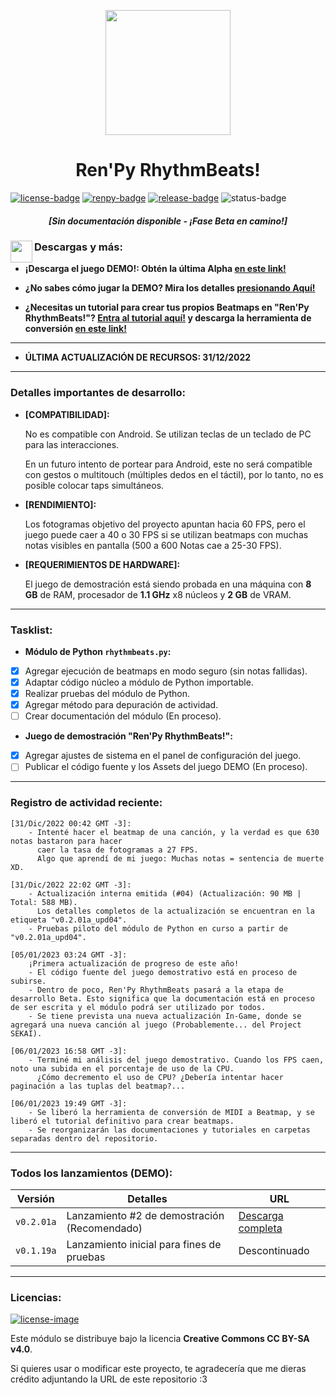 [license]: http://creativecommons.org/licenses/by-sa/4.0/
[renpy]: https://renpy.org/
[release]: https://github.com/CharlieFuu69/RenPy_RhythmBeats/releases

[renpy-badge]: https://img.shields.io/badge/Ren'Py-v7.4.11-red?style=for-the-badge&logo=python
[license-image]: https://licensebuttons.net/l/by-sa/4.0/88x31.png
[license-badge]: https://img.shields.io/badge/Licencia-CC--BY--SA%204.0-brightgreen?style=for-the-badge
[status-badge]: https://img.shields.io/badge/Status-Alpha-ff0000?style=for-the-badge
[release-badge]: https://img.shields.io/github/v/release/CharlieFuu69/RenPy_RhythmBeats?style=for-the-badge&logo=github


<p align="center">
  <img width="200" height="200" src="https://user-images.githubusercontent.com/77955772/208582867-fe267999-3f6c-448f-ae78-26b14ced10ac.png">
</p>

<h1 align = "center"> Ren'Py RhythmBeats! </h1>

[![license-badge]][license] [![renpy-badge]][renpy] [![release-badge]][release] ![status-badge]

<h5 align = "center">
    <i>[Sin documentación disponible - ¡Fase Beta en camino!]</i>
</h5>

<img align="left" width="35" height="35" src="https://user-images.githubusercontent.com/77955772/195962734-6a3e86be-c5c5-475f-8980-815819b07dfa.png"/>
<h3> Descargas y más: </h3>

* **¡Descarga el juego DEMO!: Obtén la última Alpha [en este link!](https://github.com/CharlieFuu69/RenPy_RhythmBeats/releases)**

* **¿No sabes cómo jugar la DEMO? Mira los detalles [presionando Aquí!](DETALLES_DEMO.md)**

* **¿Necesitas un tutorial para crear tus propios Beatmaps en "Ren'Py RhythmBeats!"? [Entra al tutorial aquí!](TUTORIAL_BEATMAPS.md) y descarga la herramienta de conversión [en este link!](https://github.com/CharlieFuu69/RenPy_RhythmBeats/releases/tag/v0.2.01a_tool01)**

---

* **ÚLTIMA ACTUALIZACIÓN DE RECURSOS: 31/12/2022**

---
### Detalles importantes de desarrollo:
* **[COMPATIBILIDAD]:**

  No es compatible con Android. Se utilizan teclas de un teclado de PC para las interacciones.
  
  En un futuro intento de portear para Android, este no será compatible con gestos o multitouch (múltiples dedos en el táctil), por lo tanto, no es posible colocar taps simultáneos.
  
* **[RENDIMIENTO]:**

  Los fotogramas objetivo del proyecto apuntan hacia 60 FPS, pero el juego puede caer a 40 o 30 FPS si se utilizan beatmaps con muchas notas visibles en pantalla (500 a 600 Notas cae a 25-30 FPS).
  
* **[REQUERIMIENTOS DE HARDWARE]:**

  El juego de demostración está siendo probada en una máquina con **8 GB** de RAM, procesador de **1.1 GHz** x8 núcleos y **2 GB** de VRAM.

---
### Tasklist:
* **Módulo de Python `rhythmbeats.py`:**

- [x] Agregar ejecución de beatmaps en modo seguro (sin notas fallidas).
- [x] Adaptar código núcleo a módulo de Python importable.
- [x] Realizar pruebas del módulo de Python.
- [x] Agregar método para depuración de actividad.
- [ ] Crear documentación del módulo (En proceso).

* **Juego de demostración "Ren'Py RhythmBeats!":**

- [x] Agregar ajustes de sistema en el panel de configuración del juego.
- [ ] Publicar el código fuente y los Assets del juego DEMO (En proceso).

---
### Registro de actividad reciente:
``` 
[31/Dic/2022 00:42 GMT -3]:
    - Intenté hacer el beatmap de una canción, y la verdad es que 630 notas bastaron para hacer
      caer la tasa de fotogramas a 27 FPS.
      Algo que aprendí de mi juego: Muchas notas = sentencia de muerte XD.
      
[31/Dic/2022 22:02 GMT -3]:
    - Actualización interna emitida (#04) (Actualización: 90 MB | Total: 588 MB).
      Los detalles completos de la actualización se encuentran en la etiqueta "v0.2.01a_upd04".
    - Pruebas piloto del módulo de Python en curso a partir de "v0.2.01a_upd04".
    
[05/01/2023 03:24 GMT -3]:
    ¡Primera actualización de progreso de este año!
    - El código fuente del juego demostrativo está en proceso de subirse.
    - Dentro de poco, Ren'Py RhythmBeats pasará a la etapa de desarrollo Beta. Esto significa que la documentación está en proceso de ser escrita y el módulo podrá ser utilizado por todos.
    - Se tiene prevista una nueva actualización In-Game, donde se agregará una nueva canción al juego (Probablemente... del Project SEKAI).
    
[06/01/2023 16:58 GMT -3]:
    - Terminé mi análisis del juego demostrativo. Cuando los FPS caen, noto una subida en el porcentaje de uso de la CPU.
      ¿Cómo decremento el uso de CPU? ¿Debería intentar hacer paginación a las tuplas del beatmap?...
      
[06/01/2023 19:49 GMT -3]:
    - Se liberó la herramienta de conversión de MIDI a Beatmap, y se liberó el tutorial definitivo para crear beatmaps.
    - Se reorganizarán las documentaciones y tutoriales en carpetas separadas dentro del repositorio.
```

---
### Todos los lanzamientos (DEMO):

|Versión|Detalles|URL|
|---|---|---|
|`v0.2.01a`|Lanzamiento #2 de demostración (Recomendado)|[Descarga completa](https://github.com/CharlieFuu69/RenPy_RhythmBeats/releases/tag/v0.2.01a)|
|`v0.1.19a`|Lanzamiento inicial para fines de pruebas| Descontinuado |

---
### Licencias:
[![license-image]][license]

Este módulo se distribuye bajo la licencia **Creative Commons CC BY-SA v4.0**.

Si quieres usar o modificar este proyecto, te agradecería que me dieras crédito adjuntando la URL de este repositorio :3


